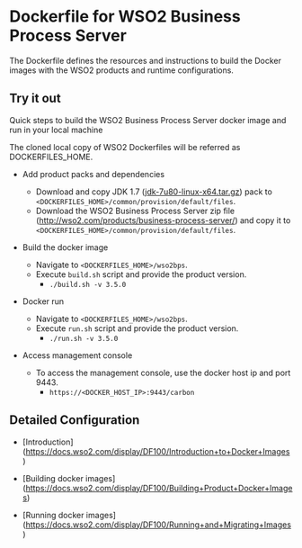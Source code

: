 # Dockerfile for WSO2 Business Process Server #
The Dockerfile defines the resources and instructions to build the Docker images with the WSO2 products and runtime configurations.

## Try it out
Quick steps to build the WSO2 Business Process Server docker image and run in your local machine

The cloned local copy of WSO2 Dockerfiles will be referred as DOCKERFILES_HOME.

* Add product packs and dependencies
    - Download and copy JDK 1.7 ([jdk-7u80-linux-x64.tar.gz](http://www.oracle.com/technetwork/java/javase/downloads/jdk7-downloads-1880260.html)) pack to `<DOCKERFILES_HOME>/common/provision/default/files`.
    - Download the WSO2 Business Process Server zip file (http://wso2.com/products/business-process-server/) and copy it to `<DOCKERFILES_HOME>/common/provision/default/files`.

* Build the docker image
    - Navigate to `<DOCKERFILES_HOME>/wso2bps`.
    - Execute `build.sh` script and provide the product version.
        + `./build.sh -v 3.5.0`

* Docker run
    - Navigate to `<DOCKERFILES_HOME>/wso2bps`.
    - Execute `run.sh` script and provide the product version.
        + `./run.sh -v 3.5.0`

* Access management console
    -  To access the management console, use the docker host ip and port 9443.
        + `https://<DOCKER_HOST_IP>:9443/carbon`

## Detailed Configuration

* [Introduction] (https://docs.wso2.com/display/DF100/Introduction+to+Docker+Images)

* [Building docker images] (https://docs.wso2.com/display/DF100/Building+Product+Docker+Images)

* [Running docker images] (https://docs.wso2.com/display/DF100/Running+and+Migrating+Images)
